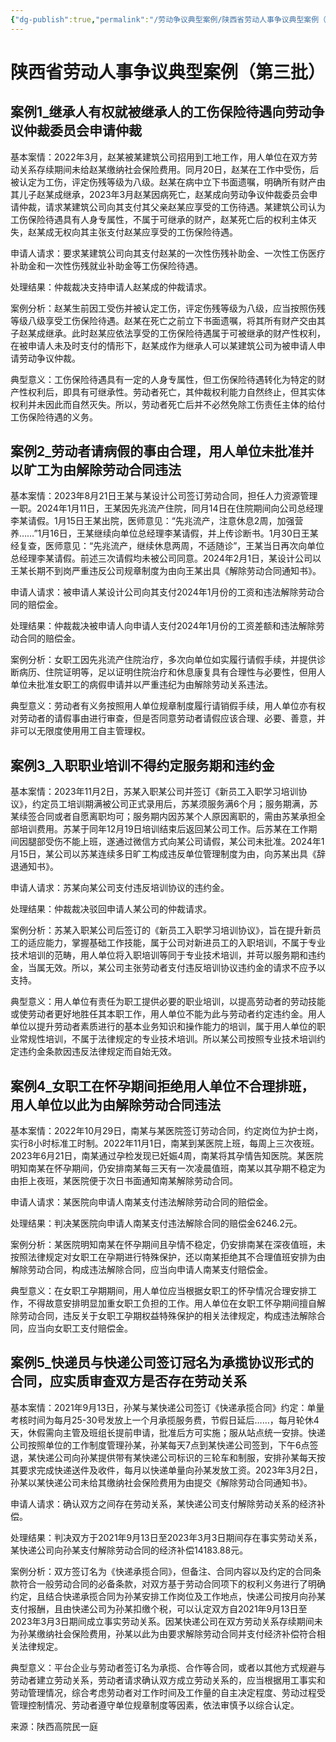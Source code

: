 ```yaml
---
{"dg-publish":true,"permalink":"/劳动争议典型案例/陕西省劳动人事争议典型案例（第三批）/"}
---
```


# 陕西省劳动人事争议典型案例（第三批）

## 案例1_继承人有权就被继承人的工伤保险待遇向劳动争议仲裁委员会申请仲裁

基本案情：2022年3月，赵某被某建筑公司招用到工地工作，用人单位在双方劳动关系存续期间未给赵某缴纳社会保险费用。同月20日，赵某在工作中受伤，后被认定为工伤，评定伤残等级为八级。赵某在病中立下书面遗嘱，明确所有财产由其儿子赵某成继承，2023年3月赵某因病死亡，赵某成向劳动争议仲裁委员会申请仲裁，请求某建筑公司向其支付其父亲赵某应享受的工伤待遇。某建筑公司认为工伤保险待遇具有人身专属性，不属于可继承的财产，赵某死亡后的权利主体灭失，赵某成无权向其主张支付赵某应享受的工伤保险待遇。

申请人请求：要求某建筑公司向其支付赵某的一次性伤残补助金、一次性工伤医疗补助金和一次性伤残就业补助金等工伤保险待遇。

处理结果：仲裁裁决支持申请人赵某成的仲裁请求。

案例分析：赵某生前因工受伤并被认定工伤，评定伤残等级为八级，应当按照伤残等级八级享受工伤保险待遇。赵某在死亡之前立下书面遗嘱，将其所有财产交由其子赵某成继承。此时赵某应依法享受的工伤保险待遇属于可被继承的财产性权利，在被申请人未及时支付的情形下，赵某成作为继承人可以某建筑公司为被申请人申请劳动争议仲裁。

典型意义：工伤保险待遇具有一定的人身专属性，但工伤保险待遇转化为特定的财产性权利后，即具有可继承性。劳动者死亡，其仲裁权利能力自然终止，但其实体权利并未因此而自然灭失。所以，劳动者死亡后并不必然免除工伤责任主体的给付工伤保险待遇的义务。

  

## 案例2_劳动者请病假的事由合理，用人单位未批准并以旷工为由解除劳动合同违法

基本案情：2023年8月21日王某与某设计公司签订劳动合同，担任人力资源管理一职。2024年1月11日，王某因先兆流产住院，同月14日在住院期间向公司总经理李某请假。1月15日王某出院，医师意见：“先兆流产，注意休息2周，加强营养……”1月16日，王某继续向单位总经理李某请假，并上传诊断书。1月30日王某经复查，医师意见：“先兆流产，继续休息两周，不适随诊”，王某当日再次向单位总经理李某请假。前述三次请假均未被公司同意。2024年2月1日，某设计公司以王某长期不到岗严重违反公司规章制度为由向王某出具《解除劳动合同通知书》。

申请人请求：被申请人某设计公司向其支付2024年1月份的工资和违法解除劳动合同的赔偿金。

处理结果：仲裁裁决被申请人向申请人支付2024年1月份的工资差额和违法解除劳动合同的赔偿金。

案例分析：女职工因先兆流产住院治疗，多次向单位如实履行请假手续，并提供诊断病历、住院证明等，足以证明住院治疗和休息康复具有合理性与必要性，但用人单位未批准女职工的病假申请并以严重违纪为由解除劳动关系违法。

典型意义：劳动者有义务按照用人单位规章制度履行请销假手续，用人单位亦有权对劳动者的请假事由进行审查，但是否同意劳动者请假应该合理、必要、善意，并非可以无限度使用用工自主管理权。

  

## 案例3_入职职业培训不得约定服务期和违约金

  

基本案情：2023年11月2日，苏某入职某公司并签订《新员工入职学习培训协议》，约定员工培训期满被公司正式录用后，苏某须服务满6个月；服务期满，苏某续签合同或者自愿离职均可；服务期内因苏某个人原因离职的，需由苏某承担全部培训费用。苏某于同年12月19日培训结束后返回某公司工作。后苏某在工作期间因腿部受伤不能上班，遂通过微信方式向某公司请假，某公司未批准。2024年1月15日，某公司以苏某连续多日旷工构成违反单位管理制度为由，向苏某出具《辞退通知书》。  

申请人请求：苏某向某公司支付违反培训协议的违约金。

处理结果：仲裁裁决驳回申请人某公司的仲裁请求。

案例分析：苏某入职某公司后签订的《新员工入职学习培训协议》，旨在提升新员工的适应能力，掌握基础工作技能，属于公司对新进员工的入职培训，不属于专业技术培训的范畴，用人单位将入职培训等同于专业技术培训，并苛以服务期和违约金，当属无效。所以，某公司主张劳动者支付违反培训协议违约金的请求不应予以支持。

典型意义：用人单位有责任为职工提供必要的职业培训，以提高劳动者的劳动技能或使劳动者更好地胜任其本职工作，用人单位不能为此与劳动者约定违约金。用人单位以提升劳动者素质进行的基本业务知识和操作能力的培训，属于用人单位的职业常规性培训，不属于法律规定的专业技术培训。所以某公司按照专业技术培训约定违约金条款因违反法律规定而自始无效。

  

## 案例4_女职工在怀孕期间拒绝用人单位不合理排班，用人单位以此为由解除劳动合同违法

  

基本案情：2022年10月29日，南某与某医院签订劳动合同，约定岗位为护士岗，实行8小时标准工时制。2022年11月1日，南某到某医院上班，每周上三次夜班。2023年6月21日，南某通过孕检发现已妊娠4周，南某将其孕情告知医院。某医院明知南某在怀孕期间，仍安排南某每三天有一次凌晨值班，南某以其孕期不稳定为由拒上夜班，某医院便于次日书面通知南某解除劳动合同。

申请人请求：某医院向申请人南某支付违法解除劳动合同的赔偿金。

处理结果：判决某医院向申请人南某支付违法解除合同的赔偿金6246.2元。

案例分析：某医院明知南某在怀孕期间且孕情不稳定，仍安排南某在深夜值班，未按照法律规定对女职工在孕期进行特殊保护，还以南某拒绝其不合理值班安排为由解除劳动合同，构成违法解除合同，应当向申请人南某支付赔偿金。

典型意义：在女职工孕期期间，用人单位应当根据女职工的怀孕情况合理安排工作，不得故意安排明显加重女职工负担的工作。用人单位在女职工怀孕期间擅自解除劳动合同，违反关于女职工孕期权益特殊保护的相关法律规定，构成违法解除合同，应当向女职工支付赔偿金。

  

## 案例5_快递员与快递公司签订冠名为承揽协议形式的合同，应实质审查双方是否存在劳动关系

  

基本案情：2021年9月13日，孙某与某快递公司签订《快递承揽合同》约定：单量考核时间为每月25-30号发放上一个月承揽服务费，节假日延后……，每月轮休4天，休假需向主管及班组长提前申请，批准后方可实施；服从站点统一安排。快递公司按照单位的工作制度管理孙某，孙某每天7点到某快递公司签到，下午6点签退，某快递公司向孙某提供带有某快递公司标识的三轮车和制服，安排孙某每天按其要求完成快递送件及收件，每月以快递单量向孙某发放工资。2023年3月2日，孙某以某快递公司未给其缴纳社会保险费用为由提交《解除劳动合同通知书》。

申请人请求：确认双方之间存在劳动关系，某快递公司支付解除劳动关系的经济补偿。

处理结果：判决双方于2021年9月13日至2023年3月3日期间存在事实劳动关系，某快递公司向孙某支付解除劳动合同的经济补偿14183.88元。

案例分析：双方签订名为《快递承揽合同》，但备注、合同内容以及约定的合同条款符合一般劳动合同的必备条款，对双方基于劳动合同项下的权利义务进行了明确约定，且结合快递承揽合同为孙某安排工作岗位及工作地点，快递公司按月向孙某支付报酬，且由快递公司为孙某扣缴个税，可以认定双方自2021年9月13日至2023年3月3日期间成立事实劳动关系。因某快递公司在双方劳动关系存续期间未为孙某缴纳社会保险费用，孙某以此为由要求解除劳动合同并支付经济补偿符合相关法律规定。

典型意义：平台企业与劳动者签订名为承揽、合作等合同，或者以其他方式规避与劳动者建立劳动关系，劳动者请求确认双方成立劳动关系的，应当根据用工事实和劳动管理情况，综合考虑劳动者对工作时间及工作量的自主决定程度、劳动过程受管理控制情况、劳动者遵守单位规章制度等因素，依法审慎予以综合认定。

来源：陕西高院民一庭